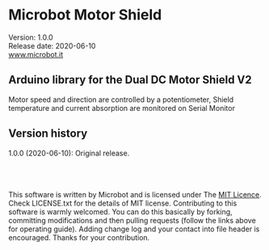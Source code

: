 # Microbot Motor Shield
Version: 1.0.0<br/>
Release date: 2020-06-10<br/>
www.microbot.it
## Arduino library for the Dual DC Motor Shield V2
Motor speed and direction are controlled by a potentiometer, Shield temperature and current absorption are monitored on Serial Monitor
## Version history
1.0.0 (2020-06-10): Original release.<br/><br/><br/><br/>

This software is written by Microbot and is licensed under The [MIT Licence](http://opensource.org/licenses/mit-license.php). Check LICENSE.txt for the details of MIT license.
Contributing to this software is warmly welcomed. You can do this basically by forking, committing modifications and then pulling requests (follow the links above for operating guide). Adding change log and your contact into file header is encouraged.
Thanks for your contribution.
